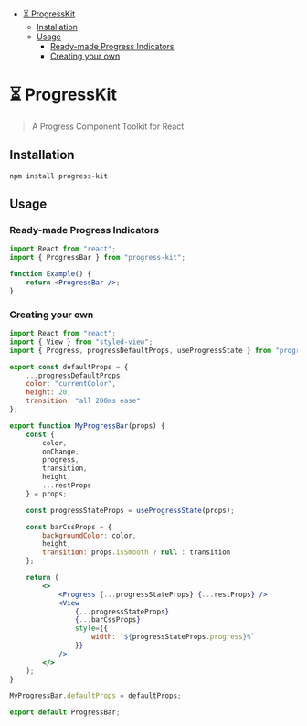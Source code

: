 <!-- START doctoc generated TOC please keep comment here to allow auto update -->
<!-- DON'T EDIT THIS SECTION, INSTEAD RE-RUN doctoc TO UPDATE -->

-   [⏳ ProgressKit](#-progresskit)
    -   [Installation](#installation)
    -   [Usage](#usage)
        -   [Ready-made Progress Indicators](#ready-made-progress-indicators)
        -   [Creating your own](#creating-your-own)

<!-- END doctoc generated TOC please keep comment here to allow auto update -->

# ⏳ ProgressKit

> A Progress Component Toolkit for React

## Installation

```
npm install progress-kit
```

## Usage

### Ready-made Progress Indicators

```jsx
import React from "react";
import { ProgressBar } from "progress-kit";

function Example() {
	return <ProgressBar />;
}
```

### Creating your own

```jsx
import React from "react";
import { View } from "styled-view";
import { Progress, progressDefaultProps, useProgressState } from "progress-kit";

export const defaultProps = {
	...progressDefaultProps,
	color: "currentColor",
	height: 20,
	transition: "all 200ms ease"
};

export function MyProgressBar(props) {
	const {
		color,
		onChange,
		progress,
		transition,
		height,
		...restProps
	} = props;

	const progressStateProps = useProgressState(props);

	const barCssProps = {
		backgroundColor: color,
		height,
		transition: props.isSmooth ? null : transition
	};

	return (
		<>
			<Progress {...progressStateProps} {...restProps} />
			<View
				{...progressStateProps}
				{...barCssProps}
				style={{
					width: `${progressStateProps.progress}%`
				}}
			/>
		</>
	);
}

MyProgressBar.defaultProps = defaultProps;

export default ProgressBar;
```

